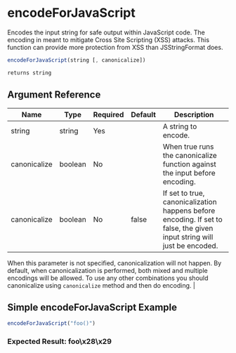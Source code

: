 # encodeForJavaScript

Encodes the input string for safe output within JavaScript code. The encoding in meant to mitigate Cross Site Scripting (XSS) attacks. This function can provide more protection from XSS than JSStringFormat does.

```javascript
encodeForJavaScript(string [, canonicalize])
```

```javascript
returns string
```

## Argument Reference

| Name | Type | Required | Default | Description |
| --- | --- | --- | --- | --- |
| string | string | Yes |  | A string to encode. |
| canonicalize | boolean | No |  | When true runs the canonicalize function against the input before encoding. |
| canonicalize | boolean | No | false | If set to true, canonicalization happens before encoding. If set to false, the given input string will just be encoded. 
When this parameter is not specified, canonicalization will not happen. By default, when canonicalization is performed, both mixed and multiple encodings will be allowed. 
To use any other combinations you should canonicalize using `canonicalize` method and then do encoding. |

## Simple encodeForJavaScript Example

```javascript
encodeForJavaScript("foo()")
```

### Expected Result: foo\x28\x29
